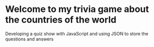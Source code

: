 # Welcome to my trivia game about the countries of the world

Developing a quiz show with JavaScript and using JSON to store the questions and answers
